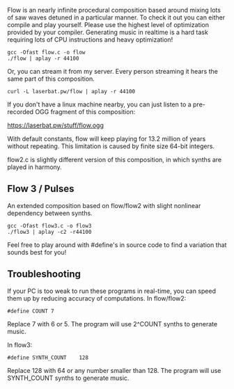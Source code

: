 Flow is an nearly infinite procedural composition based around mixing lots of saw waves detuned in a particular manner. To check it out you can either compile and play yourself. Please use the highest level of optimization provided by your compiler. Generating music in realtime is a hard task requiring lots of CPU instructions and heavy optimization!

    gcc -Ofast flow.c -o flow  
    ./flow | aplay -r 44100

Or, you can stream it from my server. Every person streaming it hears the same part of this composition.

    curl -L laserbat.pw/flow | aplay -r 44100

If you don't have a linux machine nearby, you can just listen to a pre-recorded OGG fragment of this composition:

https://laserbat.pw/stuff/flow.ogg

With default constants, flow will keep playing for 13.2 million of years without repeating. This limitation is caused by finite size 64-bit integers.

flow2.c is slightly different version of this composition, in which synths are played in harmony.

## Flow 3 / Pulses

An extended composition based on flow/flow2 with slight nonlinear dependency between synths.

    gcc -Ofast flow3.c -o flow3 
    ./flow3 | aplay -c2 -r44100

Feel free to play around with \#define's in source code to find a variation that sounds best for you!

## Troubleshooting

If your PC is too weak to run these programs in real-time, you can speed them up by reducing accuracy of computations. In flow/flow2:

    #define COUNT 7

Replace 7 with 6 or 5. The program will use 2^COUNT synths to generate music.

In flow3:

    #define SYNTH_COUNT    128

Replace 128 with 64 or any number smaller than 128. The program will use SYNTH\_COUNT synths to generate music.

